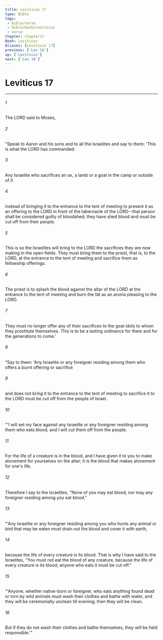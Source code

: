 ```yaml
---
title: Leviticus 17
type: Bible
tags:
 - bible/verse
 - bible/book/Leviticus
 - verse
Chapter: Chapter17
Book: Leviticus
Aliases: [Leviticus 17]
previous: ['Lev 16']
up: ['Leviticus']
next: ['Lev 18']
---
```

# Leviticus 17

***


###### 1 
The LORD said to Moses, 

###### 2 
"Speak to Aaron and his sons and to all the Israelites and say to them: 'This is what the LORD has commanded: 

###### 3 
Any Israelite who sacrifices an ox, a lamb or a goat in the camp or outside of it 

###### 4 
instead of bringing it to the entrance to the tent of meeting to present it as an offering to the LORD in front of the tabernacle of the LORD--that person shall be considered guilty of bloodshed; they have shed blood and must be cut off from their people. 

###### 5 
This is so the Israelites will bring to the LORD the sacrifices they are now making in the open fields. They must bring them to the priest, that is, to the LORD, at the entrance to the tent of meeting and sacrifice them as fellowship offerings. 

###### 6 
The priest is to splash the blood against the altar of the LORD at the entrance to the tent of meeting and burn the fat as an aroma pleasing to the LORD. 

###### 7 
They must no longer offer any of their sacrifices to the goat idols to whom they prostitute themselves. This is to be a lasting ordinance for them and for the generations to come.' 

###### 8 
"Say to them: 'Any Israelite or any foreigner residing among them who offers a burnt offering or sacrifice 

###### 9 
and does not bring it to the entrance to the tent of meeting to sacrifice it to the LORD must be cut off from the people of Israel. 

###### 10 
"'I will set my face against any Israelite or any foreigner residing among them who eats blood, and I will cut them off from the people. 

###### 11 
For the life of a creature is in the blood, and I have given it to you to make atonement for yourselves on the altar; it is the blood that makes atonement for one's life. 

###### 12 
Therefore I say to the Israelites, "None of you may eat blood, nor may any foreigner residing among you eat blood." 

###### 13 
"'Any Israelite or any foreigner residing among you who hunts any animal or bird that may be eaten must drain out the blood and cover it with earth, 

###### 14 
because the life of every creature is its blood. That is why I have said to the Israelites, "You must not eat the blood of any creature, because the life of every creature is its blood; anyone who eats it must be cut off." 

###### 15 
"'Anyone, whether native-born or foreigner, who eats anything found dead or torn by wild animals must wash their clothes and bathe with water, and they will be ceremonially unclean till evening; then they will be clean. 

###### 16 
But if they do not wash their clothes and bathe themselves, they will be held responsible.'" 
